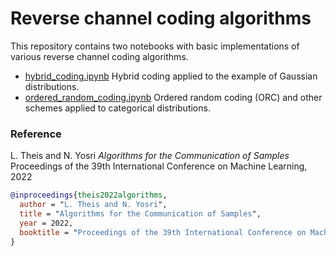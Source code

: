 # Reverse channel coding algorithms

This repository contains two notebooks with basic implementations of various
reverse channel coding algorithms.

 * [hybrid_coding.ipynb](https://github.com/google-research/google-research/tree/master/rcc_algorithms/hybrid_coding.ipynb) Hybrid coding applied to the example of Gaussian distributions.
 * [ordered_random_coding.ipynb](https://github.com/google-research/google-research/tree/master/rcc_algorithms/ordered_random_coding.ipynb) Ordered random coding (ORC) and other schemes applied to categorical distributions.

### Reference

L. Theis and N. Yosri
*Algorithms for the Communication of Samples*
Proceedings of the 39th International Conference on Machine Learning, 2022

```bibtex
@inproceedings{theis2022algorithms,
  author = "L. Theis and N. Yosri",
  title = "Algorithms for the Communication of Samples",
  year = 2022,
  booktitle = "Proceedings of the 39th International Conference on Machine Learning"
}
```
